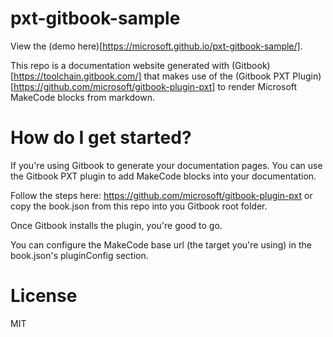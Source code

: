 # pxt-gitbook-sample

View the (demo here)[https://microsoft.github.io/pxt-gitbook-sample/].

This repo is a documentation website generated with (Gitbook)[https://toolchain.gitbook.com/] that makes use of the (Gitbook PXT Plugin)[https://github.com/microsoft/gitbook-plugin-pxt] to render Microsoft MakeCode blocks from markdown.

# How do I get started?

If you're using Gitbook to generate your documentation pages. You can use the Gitbook PXT plugin to add MakeCode blocks into your documentation. 

Follow the steps here: https://github.com/microsoft/gitbook-plugin-pxt or copy the book.json from this repo into you Gitbook root folder. 

Once Gitbook installs the plugin, you're good to go. 

You can configure the MakeCode base url (the target you're using) in the book.json's pluginConfig section.


# License

MIT